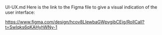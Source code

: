 UI-UX.md
Here is the link to the Figma file to give a visual indication of the user interface:

https://www.figma.com/design/hcov8LIewbaGWpvgibCEjg/RollCall?t=SwIqks6qKAHyhWNy-1